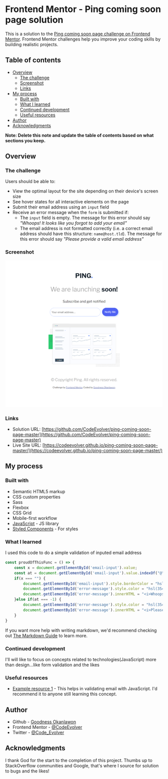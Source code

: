 # Frontend Mentor - Ping coming soon page solution

This is a solution to the [Ping coming soon page challenge on Frontend Mentor](https://codeevolver.github.io/ping-coming-soon-page-master/). Frontend Mentor challenges help you improve your coding skills by building realistic projects. 

## Table of contents

- [Overview](#overview)
  - [The challenge](#the-challenge)
  - [Screenshot](#screenshot)
  - [Links](#links)
- [My process](#my-process)
  - [Built with](#built-with)
  - [What I learned](#what-i-learned)
  - [Continued development](#continued-development)
  - [Useful resources](#useful-resources)
- [Author](#author)
- [Acknowledgments](#acknowledgments)

**Note: Delete this note and update the table of contents based on what sections you keep.**

## Overview

### The challenge

Users should be able to:

- View the optimal layout for the site depending on their device's screen size
- See hover states for all interactive elements on the page
- Submit their email address using an `input` field
- Receive an error message when the `form` is submitted if:
	- The `input` field is empty. The message for this error should say *"Whoops! It looks like you forgot to add your email"*
	- The email address is not formatted correctly (i.e. a correct email address should have this structure: `name@host.tld`). The message for this error should say *"Please provide a valid email address"*

### Screenshot

![](./codeevolver.github.io_ping-coming-soon-page-master_(iPad%20Air).png)

### Links

- Solution URL: [https://github.com/CodeEvolver/ping-coming-soon-page-master](https://github.com/CodeEvolver/ping-coming-soon-page-master)
- Live Site URL: [https://codeevolver.github.io/ping-coming-soon-page-master/](https://codeevolver.github.io/ping-coming-soon-page-master/)

## My process

### Built with

- Semantic HTML5 markup
- CSS custom properties
- Sass
- Flexbox
- CSS Grid
- Mobile-first workflow
- [JavaScript](https://javascript.org/) - JS library
- [Styled Components](https://styled-components.com/) - For styles

### What I learned

I used this code to do a simple validation of inputed email address

```js
const proudOfThisFunc = () => {
    const x = document.getElementById('email-input').value;
    const at = document.getElementById('email-input').value.indexOf("@");
    if(x === "") {
        document.getElementById('email-input').style.borderColor = "hsl(354, 100%, 66%)";
        document.getElementById('error-message').style.color = "hsl(354, 100%, 66%)";
        document.getElementById('error-message').innerHTML = "<i>Whoops! It looks like you forgot to add your email</i>";
    }else if(at === -1) {
        document.getElementById('error-message').style.color = "hsl(354, 100%, 66%)";
        document.getElementById('error-message').innerHTML = "<i>Please provide a valid email address</i>";
    }
}
```

If you want more help with writing markdown, we'd recommend checking out [The Markdown Guide](https://www.markdownguide.org/) to learn more.

### Continued development

I'll will like to focus on concepts related to technologies(JavaScript) more than design...like form validation and the likes

### Useful resources

- [Example resource 1](https://stackoverflow.com/questions/46155/how-can-i-validate-an-email-address-in-javascript) - This helps in validating email with JavaScript. I'd recommend it to anyone still learning this concept.

## Author

- Github - [Goodness Okanlawon](hhttps://github.com/CodeEvolver)
- Frontend Mentor - [@CodeEvolver](https://www.frontendmentor.io/profile/CodeEvolver)
- Twitter - [@Code_Evolver](https://www.twitter.com/Code_Evolver)

## Acknowledgments

I thank God for the start to the completion of this project. Thumbs up to StackOverflow communities and Google, that's where I source for solution to bugs and the likes! 
